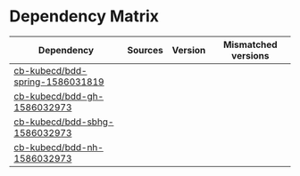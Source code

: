# Dependency Matrix

Dependency | Sources | Version | Mismatched versions
---------- | ------- | ------- | -------------------
[cb-kubecd/bdd-spring-1586031819](https://github.com/cb-kubecd/bdd-spring-1586031819.git) |  | []() | 
[cb-kubecd/bdd-gh-1586032973](https://github.com/cb-kubecd/bdd-gh-1586032973.git) |  | []() | 
[cb-kubecd/bdd-sbhg-1586032973](https://github.com/cb-kubecd/bdd-sbhg-1586032973.git) |  | []() | 
[cb-kubecd/bdd-nh-1586032973](https://github.com/cb-kubecd/bdd-nh-1586032973.git) |  | []() | 
